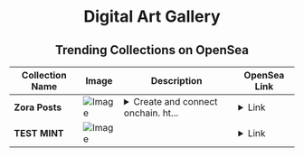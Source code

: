 <div align="center">

# Digital Art Gallery

## Trending Collections on OpenSea

| Collection Name                       | Image                                                                                     | Description                       | OpenSea Link                                                                                          |
|---------------------------------------|-------------------------------------------------------------------------------------------|-----------------------------------|--------------------------------------------------------------------------------------------------------|
| **Zora Posts** | ![Image](https://i.seadn.io/s/raw/files/41f2c2bf30978dc8edd577376bbdd33a.png?w=500&auto=format?w=200&auto=format) | <details><summary>Create and connect onchain. ht...</summary>Create and connect onchain. https://zora.co</details> | <details><summary>Link</summary>[Zora Posts](https://opensea.io/collection/zora-posts-26613)</details> |
| **TEST MINT** | ![Image](https://i.seadn.io/s/raw/files/6cf7a7dc7cfa07e665e9438d3db93480.jpg?w=500&auto=format?w=200&auto=format) |  | <details><summary>Link</summary>[TEST MINT](https://opensea.io/collection/test-mint-14)</details> |

</div>